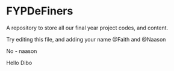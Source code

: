 # FYPDeFiners
A repository to store all our final year project codes, and content.

Try editing this file, and adding your name @Faith and @Naason

No - naason

Hello Dibo
